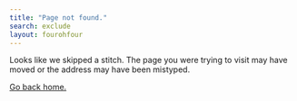 ```yaml
---
title: "Page not found."
search: exclude
layout: fourohfour
---  
```

<p>Looks like we skipped a stitch. The page you were trying to visit may have moved or the address may have been mistyped.</p>

<a href="{{site.baseurl}}/">Go back home.</a>